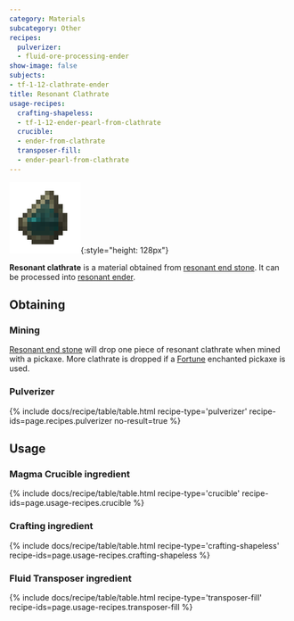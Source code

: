 ```yaml
---
category: Materials
subcategory: Other
recipes:
  pulverizer:
  - fluid-ore-processing-ender
show-image: false
subjects:
- tf-1-12-clathrate-ender
title: Resonant Clathrate
usage-recipes:
  crafting-shapeless:
  - tf-1-12-ender-pearl-from-clathrate
  crucible:
  - ender-from-clathrate
  transposer-fill:
  - ender-pearl-from-clathrate
---
```


![Resonant clathrate](/assets/images/docs/1.12/thermal-foundation/clathrate-ender.gif){:style="height: 128px"}


**Resonant clathrate** is a material obtained from [resonant end
stone](../resonant-end-stone/). It can be processed into [resonant
ender](../resonant-ender/).


Obtaining
---------

### Mining
[Resonant end stone](../resonant-end-stone/) will drop one piece of resonant
clathrate when mined with a pickaxe. More clathrate is dropped if a
[Fortune](https://minecraft.gamepedia.com/Fortune) enchanted pickaxe is used.

### Pulverizer
{% include docs/recipe/table/table.html recipe-type='pulverizer' recipe-ids=page.recipes.pulverizer no-result=true %}


Usage
-----

### Magma Crucible ingredient
{% include docs/recipe/table/table.html recipe-type='crucible' recipe-ids=page.usage-recipes.crucible %}

### Crafting ingredient
{% include docs/recipe/table/table.html recipe-type='crafting-shapeless' recipe-ids=page.usage-recipes.crafting-shapeless %}

### Fluid Transposer ingredient
{% include docs/recipe/table/table.html recipe-type='transposer-fill' recipe-ids=page.usage-recipes.transposer-fill %}
